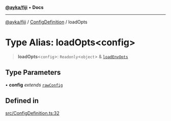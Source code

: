 [**@ayka/fiji**](../../../README.md) • **Docs**

***

[@ayka/fiji](../../../globals.md) / [ConfigDefinition](../README.md) / loadOpts

# Type Alias: loadOpts\<config\>

> **loadOpts**\<`config`\>: `Readonly`\<`object`\> & [`loadEnvOpts`](loadEnvOpts.md)

## Type Parameters

• **config** *extends* [`rawConfig`](../../../type-aliases/rawConfig.md)

## Defined in

[src/ConfigDefinition.ts:32](https://github.com/AndreyMork/fiji/blob/144c0091223d6b00e7f3dad83fbdc3098be7f48c/src/ConfigDefinition.ts#L32)
